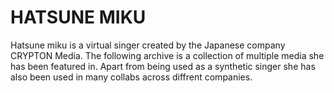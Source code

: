 # HATSUNE MIKU
Hatsune miku is a virtual singer created by the Japanese company CRYPTON Media. The following archive is a collection of multiple media she has been featured in. Apart from being used as a synthetic singer she has also been used in many collabs across diffrent companies.